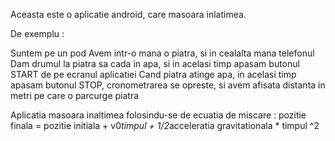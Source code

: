 Aceasta este o aplicatie android, care masoara inlatimea.

De exemplu : 

 Suntem pe un pod 
 Avem intr-o mana o piatra, si in cealalta mana telefonul
 Dam drumul la piatra sa cada in apa, si in acelasi timp apasam butonul START de pe ecranul aplicatiei
 Cand piatra atinge apa, in acelasi timp apasam butonul STOP, cronometrarea se opreste, si avem afisata distanta in metri pe care o parcurge piatra
 
 Aplicatia masoara inaltimea folosindu-se de ecuatia de miscare : 
 pozitie finala = pozitie initiala + v0*timpul + 1/2*acceleratia gravitationala * timpul ^2
